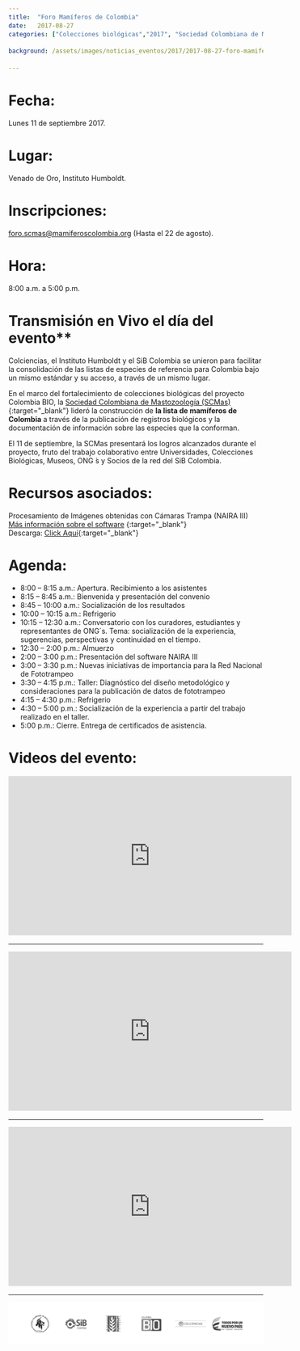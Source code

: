 ```yaml
---
title:  "Foro Mamíferos de Colombia"
date:   2017-08-27
categories: ["Colecciones biológicas","2017", "Sociedad Colombiana de Mastozoología", "Listas de especies"]

background: /assets/images/noticias_eventos/2017/2017-08-27-foro-mamiferos.jpg

---
```


# Fecha: 

Lunes 11 de septiembre 2017.  

# Lugar:

Venado de Oro, Instituto Humboldt.  

# Inscripciones:

foro.scmas@mamiferoscolombia.org (Hasta el 22 de agosto).  

# Hora: 

8:00 a.m. a 5:00 p.m.  

# Transmisión en Vivo el día del evento**  

Colciencias, el Instituto Humboldt y el SiB Colombia se unieron para facilitar la consolidación de las listas de especies de referencia para Colombia bajo un mismo estándar y su acceso, a través de un mismo lugar.   

En el marco del fortalecimiento de colecciones biológicas del proyecto Colombia BIO, la [Sociedad Colombiana de Mastozoología (SCMas)](http://mamiferoscolombia.org/){:target="_blank"} lideró la construcción de **la lista de mamíferos de Colombia** a través de la publicación de registros biológicos y la documentación de información sobre las especies que la conforman.  

El 11 de septiembre, la SCMas presentará los logros alcanzados durante el proyecto, fruto del trabajo colaborativo entre Universidades, Colecciones Biológicas, Museos, ONG ́s y Socios de la red del SiB Colombia.  

 

# Recursos asociados:  

Procesamiento de Imágenes obtenidas con Cámaras Trampa (NAIRA III)
[Más información sobre el software](http://sistemic.udea.edu.co/es/investigacion/proyectos/camaras-trampa/) {:target="_blank"}  
Descarga: [Click Aquí](https://drive.google.com/drive/folders/0B3k8_AOqMbDzeVRWWVFnMnNNbkU?resourcekey=0-MXTwL5LgJxdBmxZ3Da5lAA){:target="_blank"}  

# Agenda:

- 8:00 – 8:15 a.m.: Apertura. Recibimiento a los asistentes
- 8:15 – 8:45 a.m.:	Bienvenida y presentación del convenio
- 8:45 – 10:00 a.m.:	Socialización de los resultados
- 10:00 – 10:15 a.m.:	Refrigerio
- 10:15 – 12:30 a.m.:	Conversatorio con los curadores, estudiantes y representantes de ONG´s. Tema: socialización de la experiencia, sugerencias, perspectivas y continuidad en el tiempo.
- 12:30 – 2:00 p.m.:	Almuerzo
- 2:00 – 3:00 p.m.:	Presentación del software NAIRA III
- 3:00 – 3:30 p.m.:	Nuevas iniciativas de importancia para la Red Nacional de Fototrampeo
- 3:30 – 4:15 p.m.:	Taller: Diagnóstico del diseño metodológico y consideraciones para la publicación de datos de fototrampeo
- 4:15 – 4:30 p.m.:	Refrigerio
- 4:30 – 5:00 p.m.:	Socialización de la experiencia a partir del trabajo realizado en el taller.
- 5:00 p.m.:	Cierre. Entrega de certificados de asistencia.

# Videos del evento:  

<iframe width="560" height="315" src="https://www.youtube.com/embed/esThEURe5uU" title="YouTube video player" frameborder="0" allow="accelerometer; autoplay; clipboard-write; encrypted-media; gyroscope; picture-in-picture" allowfullscreen></iframe>

---

<iframe width="560" height="315" src="https://www.youtube.com/embed/XL-S1Lypw7s" title="YouTube video player" frameborder="0" allow="accelerometer; autoplay; clipboard-write; encrypted-media; gyroscope; picture-in-picture" allowfullscreen></iframe>

---

<iframe width="560" height="315" src="https://www.youtube.com/embed/ZaR_2s9gmgU" title="YouTube video player" frameborder="0" allow="accelerometer; autoplay; clipboard-write; encrypted-media; gyroscope; picture-in-picture" allowfullscreen></iframe>

---

<img src="/assets/images/noticias_eventos/2017/2017-08-27-foro-mamiferos2.png" width=770>
